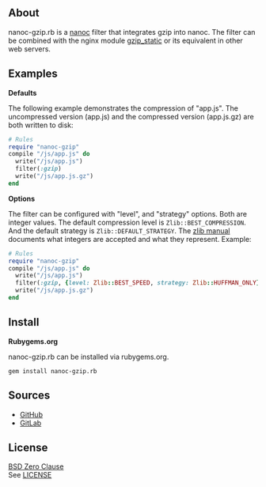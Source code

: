## About

nanoc-gzip.rb is a
[nanoc](https://nanoc.app)
filter that integrates gzip into nanoc.
The filter can be combined with the nginx module
[gzip_static](http://nginx.org/en/docs/http/ngx_http_gzip_static_module.html)
or its equivalent in other web servers.

## Examples

**Defaults**

The following example demonstrates the compression of "app.js".
The uncompressed version (app.js) and the compressed version
(app.js.gz) are both written to disk:

```ruby
# Rules
require "nanoc-gzip"
compile "/js/app.js" do
  write("/js/app.js")
  filter(:gzip)
  write("/js/app.js.gz")
end
```

**Options**

The filter can be configured with "level", and
"strategy" options. Both are integer values. The
default compression level is `Zlib::BEST_COMPRESSION`. 
And the default strategy is `Zlib::DEFAULT_STRATEGY`. The
[zlib manual](https://www.zlib.net/manual.html#Constants)
documents what integers are accepted and what
they represent. Example:

``` ruby
# Rules
require "nanoc-gzip"
compile "/js/app.js" do
  write("/js/app.js")
  filter(:gzip, {level: Zlib::BEST_SPEED, strategy: Zlib::HUFFMAN_ONLY})
  write("/js/app.js.gz")
end
```

## <a id='install'>Install</a>

**Rubygems.org**

nanoc-gzip.rb can be installed via rubygems.org.

    gem install nanoc-gzip.rb

## Sources

* [GitHub](https://github.com/0x1eef/nanoc-gzip.rb#readme)
* [GitLab](https://gitlab.com/0x1eef/nanoc-gzip.rb#about)

## License

[BSD Zero Clause](https://choosealicense.com/licenses/0bsd/)
<br>
See [LICENSE](./LICENSE)
